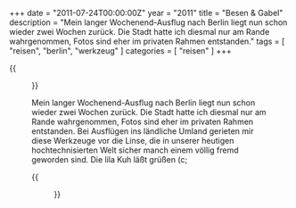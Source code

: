 +++
date = "2011-07-24T00:00:00Z"
year = "2011"
title = "Besen & Gabel"
description = "Mein langer Wochenend-Ausflug nach Berlin liegt nun schon wieder zwei Wochen zurück. Die Stadt hatte ich diesmal nur am Rande wahrgenommen, Fotos sind eher im privaten Rahmen entstanden."
tags = [ "reisen", "berlin", "werkzeug" ]
categories = [ "reisen" ]
+++

{{<figure src="/images/2011/20110708-121637-109.jpg" title="Zauberlehrlings Besen">}}

Mein langer Wochenend-Ausflug nach Berlin liegt nun schon wieder zwei Wochen zurück. Die Stadt hatte ich diesmal nur am Rande wahrgenommen, Fotos sind eher im privaten Rahmen entstanden. Bei Ausflügen ins ländliche Umland gerieten mir diese Werkzeuge vor die Linse, die in unserer heutigen hochtechnisierten Welt sicher manch einem völlig fremd geworden sind. Die lila Kuh läßt grüßen (c;

{{<figure src="/images/2011/20110710-131849-168.jpg" title="Gerade krumm">}}
